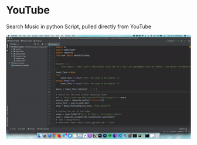 # YouTube
Search Music in python Script, pulled directly from YouTube

![screenshot](./youtube/ScreenShots/youtubeWithPython.gif)

